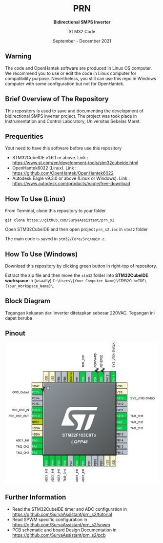 <!-- Title -->
<span align = "center">

# PRN
  <b>Bidirectional SMPS Inverter</b>

STM32 Code

September - December 2021

</span>
<!-- End of Title -->

## Warning
The code and OpenHantek software are produced in Linux OS computer. We recommend you to use or edit the code in Linux computer for compatibility purpose. Nevertheless, you still can use this repo in Windows computer with some configuration but not for OpenHantek.

## Brief Overview of The Repository
This repository is used to save and documenting the development of bidirectional SMPS inverter project. The project was took place in Instrumentation and Control Laboratory, Universitas Sebelas Maret.

## Prequerities
Yout need to have this software before use this repository
- STM32CubeIDE v1.6.1 or above. Link : https://www.st.com/en/development-tools/stm32cubeide.html
- OpenHantek6022 (Linux). Link : https://github.com/OpenHantek/OpenHantek6022
- Autodesk Eagle v9.3.0 or above (Linux or Windows). Link : https://www.autodesk.com/products/eagle/free-download

## How To Use (Linux)
From Terminal, clone this repository to your folder
```
git clone https://github.com/SuryaAssistant/prn_s2
```

Open STM32CubeIDE and then open project `prn_s2.ioc` in `stm32` folder.

The main code is saved in `stm32/Core/Src/main.c`.

## How To Use (Windows)
Download this repository by clicking green button in right-top of repository.

Extract the zip file and then move the `stm32` folder into <b>STM32CubeIDE workspace</b> in (usually) `C:\Users\{Your_Computer_Name}\STM32CubeIDE\{Your_Workspace_Name}\`.

## Block Diagram

Tegangan keluaran dari inverter ditetapkan sebesar 220VAC. Tegangan ini dapat beruba

## Pinout
<span align="center">
  
 ![Logo](https://github.com/SuryaAssistant/prn_s2/blob/main/img/pinout.jpeg)
  
</span>

## Further Information
- Read the STM32CubeIDE timer and ADC configuration in https://github.com/SuryaAssistant/prn_s2/tutorial
- Read SPWM specific configuration in https://github.com/SuryaAssistant/prn_s2/spwm
- PCB schematic and board Design Documentation in https://github.com/SuryaAssistant/prn_s2/pcb
